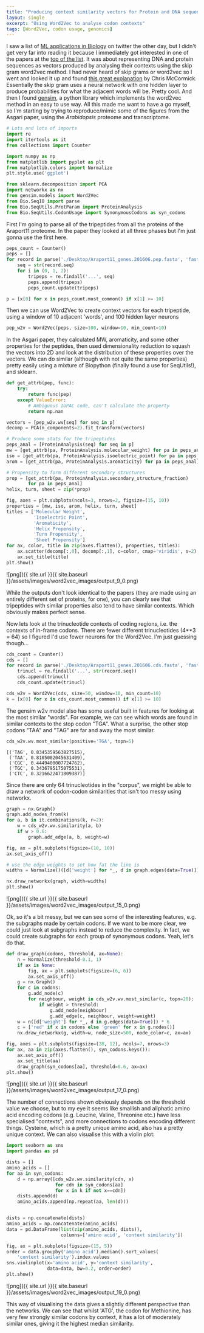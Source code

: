 ```yaml
---
title: "Producing context similarity vectors for Protein and DNA sequences"
layout: single
excerpt: "Using Word2Vec to analyse codon contexts"
tags: [Word2Vec, codon usage, genomics]
---
```


I saw a list of [ML applications in Biology](https://github.com/hussius/deeplearning-biology) on twitter the other day, but I didn't get very far into reading it because I immediately got interested in one of the papers at the [top of the list](http://journals.plos.org/plosone/article?id=10.1371/journal.pone.0141287). It was about representing DNA and protein sequences as vectors produced by analysing their contexts using the skip gram word2vec method. I had never heard of skip grams or word2vec so I went and looked it up and found [this great explanation](http://mccormickml.com/2016/04/19/word2vec-tutorial-the-skip-gram-model/) by Chris McCormick. Essentially the skip gram uses a neural network with one hidden layer to produce probabilities for what the adjacent words will be. Pretty cool. And then I found [gensim](https://radimrehurek.com/gensim/), a python library which implements the word2vec method in an easy to use way. All this made me want to have a go myself, so I'm starting by trying to reproduce/mimic some of the figures from the Asgari paper, using the *Arabidopsis* proteome and transcriptome.


```python
# Lots and lots of imports
import re
import itertools as it
from collections import Counter

import numpy as np
from matplotlib import pyplot as plt
from matplotlib.colors import Normalize
plt.style.use('ggplot')

from sklearn.decomposition import PCA
import networkx as nx
from gensim.models import Word2Vec
from Bio.SeqIO import parse
from Bio.SeqUtils.ProtParam import ProteinAnalysis
from Bio.SeqUtils.CodonUsage import SynonymousCodons as syn_codons
```
  

First I'm going to parse all of the tripeptides from all the proteins of the Araport11 proteome. In the paper they looked at all three phases but I'm just gonna use the first here.


```python
peps_count = Counter()
peps = []
for record in parse('./Desktop/Araport11_genes.201606.pep.fasta', 'fasta'):
    seq = str(record.seq)
    for i in (0, 1, 2):
        tripeps = re.findall('...', seq)
        peps.append(tripeps)
        peps_count.update(tripeps)

p = [x[0] for x in peps_count.most_common() if x[1] >= 10]
```

Then we can use Word2Vec to create context vectors for each tripeptide, using a window of 10 adjacent 'words', and 100 hidden layer neurons


```python
pep_w2v = Word2Vec(peps, size=100, window=10, min_count=10)
```

In the Asgari paper, they calculated MW, aromaticity, and some other properties for the peptides, then used dimensionality reduction to squash the vectors into 2D and look at the distribution of these properties over the vectors. We can do similar (although with not quite the same properties) pretty easily using a mixture of Biopython (finally found a use for SeqUtils!), and sklearn.


```python
def get_attrb(pep, func):
    try:
        return func(pep)
    except ValueError:
        # Ambiguous IUPAC code, can't calculate the property
        return np.nan

vectors = [pep_w2v.wv[seq] for seq in p]
decomp = PCA(n_components=2).fit_transform(vectors)

# Produce some stats for the tripeptides
peps_anal = [ProteinAnalysis(seq) for seq in p]
mw = [get_attrb(pa, ProteinAnalysis.molecular_weight) for pa in peps_anal]
iso = [get_attrb(pa, ProteinAnalysis.isoelectric_point) for pa in peps_anal]
arom = [get_attrb(pa, ProteinAnalysis.aromaticity) for pa in peps_anal]

# Propensity to form different secondary structures
prop = [get_attrb(pa, ProteinAnalysis.secondary_structure_fraction)
        for pa in peps_anal]
helix, turn, sheet = zip(*prop)
```


```python
fig, axes = plt.subplots(ncols=3, nrows=2, figsize=(15, 10))
properties = [mw, iso, arom, helix, turn, sheet]
titles = ['Molecular Weight',
          'Isoelectric Point',
          'Aromaticity',
          'Helix Propensity',
          'Turn Propensity',
          'Sheet Propensity']
for ax, color, title in zip(axes.flatten(), properties, titles):
    ax.scatter(decomp[:,0], decomp[:,1], c=color, cmap='viridis', s=2)
    ax.set_title(title)
plt.show()
```

![png]({{ site.url }}{{ site.baseurl }}/assets/images/word2vec_images/output_9_0.png)


While the outputs don't look identical to the papers (they are made using an entirely different set of proteins, for one), you can clearly see that tripeptides with similar properties also tend to have similar contexts. Which obviously makes perfect sense.

Now lets look at the trinucleotide contexts of coding regions, i.e. the contexts of in-frame codons. There are fewer different trinucleotides (4**3 = 64) so I figured I'd use fewer neurons for the Word2Vec. I'm just guessing though...


```python
cds_count = Counter()
cds = []
for record in parse('./Desktop/Araport11_genes.201606.cds.fasta', 'fasta'):
    trinucl = re.findall('...', str(record.seq))
    cds.append(trinucl)
    cds_count.update(trinucl)

cds_w2v = Word2Vec(cds, size=50, window=10, min_count=10)
k = [x[0] for x in cds_count.most_common() if x[1] >= 10]
```

The gensim w2v model also has some useful built in features for looking at the most similar "words". For example, we can see which words are found in similar contexts to the stop codon "TGA". What a surprise, the other stop codons "TAA" and "TAG" are far and away the most similar.


```python
cds_w2v.wv.most_similar(positive='TGA', topn=5)
```




    [('TAG', 0.8345359563827515),
     ('TAA', 0.8105002045631409),
     ('CGC', 0.4449400007724762),
     ('TGC', 0.3436795175075531),
     ('CTC', 0.3216622471809387)]



Since there are only 64 trinucleotides in the "corpus", we might be able to draw a network of codon-codon similarities that isn't too messy using networkx.


```python
graph = nx.Graph()
graph.add_nodes_from(k)
for a, b in it.combinations(k, r=2):
    w = cds_w2v.wv.similarity(a, b)
    if w > 0.6:
        graph.add_edge(a, b, weight=w)

fig, ax = plt.subplots(figsize=(10, 10))
ax.set_axis_off()

# use the edge weights to set how fat the line is
widths = Normalize()([d['weight'] for *_, d in graph.edges(data=True)]) * 5

nx.draw_networkx(graph, width=widths)
plt.show()
```


![png]({{ site.url }}{{ site.baseurl }}/assets/images/word2vec_images/output_15_0.png)


Ok, so it's a bit messy, but we can see some of the interesting features, e.g. the subgraphs made by certain codons. If we want to be more clear, we could just look at subgraphs instead to reduce the complexity. In fact, we could create subgraphs for each group of synonymous codons. Yeah, let's do that.


```python
def draw_graph(codons, threshold, ax=None):
    n = Normalize(threshold-0.1, 1)
    if ax is None:
        fig, ax = plt.subplots(figsize=(6, 6))
        ax.set_axis_off()
    g = nx.Graph()
    for c in codons:
        g.add_node(c)
        for neighbour, weight in cds_w2v.wv.most_similar(c, topn=20):
            if weight > threshold:
                g.add_node(neighbour)
                g.add_edge(c, neighbour, weight=weight)
    w = n([d['weight'] for *_, d in g.edges(data=True)]) * 6
    c = ['red' if x in codons else 'green' for x in g.nodes()]
    nx.draw_networkx(g, width=w, node_size=500, node_color=c, ax=ax)

fig, axes = plt.subplots(figsize=(28, 12), ncols=7, nrows=3)
for ax, aa in zip(axes.flatten(), syn_codons.keys()):
    ax.set_axis_off()
    ax.set_title(aa)
    draw_graph(syn_codons[aa], threshold=0.6, ax=ax)
plt.show()
```


![png]({{ site.url }}{{ site.baseurl }}/assets/images/word2vec_images/output_17_0.png)


The number of connections shown obviously depends on the threshold value we choose, but to my eye it seems like smallish and aliphatic amino acid encoding codons (e.g. Leucine, Valine, Threonine etc.) have less specialised "contexts", and more connections to codons encoding different things. Cysteine, which is a pretty unique amino acid, also has a pretty unique context. We can also visualise this with a violin plot:


```python
import seaborn as sns
import pandas as pd

dists = []
amino_acids = []
for aa in syn_codons:
    d = np.array([cds_w2v.wv.similarity(cdn, x)
                  for cdn in syn_codons[aa]
                  for x in k if not x==cdn])
    dists.append(d)
    amino_acids.append(np.repeat(aa, len(d)))


dists = np.concatenate(dists)
amino_acids = np.concatenate(amino_acids)
data = pd.DataFrame(list(zip(amino_acids, dists)),
                    columns=['amino acid', 'context similarity'])

fig, ax = plt.subplots(figsize=(15, 5))
order = data.groupby('amino acid').median().sort_values(
    'context similarity').index.values
sns.violinplot(x='amino acid', y='context similarity',
               data=data, bw=0.2, order=order)
plt.show()
```


![png]({{ site.url }}{{ site.baseurl }}/assets/images/word2vec_images/output_19_0.png)


This way of visualising the data gives a slightly different perspective than the networks. We can see that whilst 'ATG', the codon for Methionine, has very few strongly similar codons by context, it has a lot of moderately similar ones, giving it the highest median similarity.  
